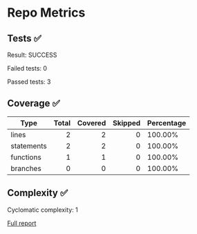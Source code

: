 # Repo Metrics
## Tests ✅
Result: SUCCESS

Failed tests: 0

Passed tests: 3

## Coverage ✅
| Type | Total | Covered | Skipped | Percentage |
|------|------:|--------:|--------:|------------|
| lines | 2 | 2 | 0 | 100.00% |
| statements | 2 | 2 | 0 | 100.00% |
| functions | 1 | 1 | 0 | 100.00% |
| branches | 0 | 0 | 0 | 100.00% |

## Complexity ✅
Cyclomatic complexity: 1

[Full report](complexity-report.md)



